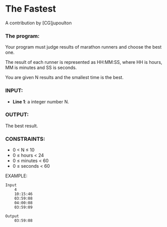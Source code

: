 # The Fastest

A contribution by [CG]jupoulton

### The program:

Your program must judge results of marathon runners and choose the best one.

The result of each runner is represented as HH:MM:SS, where HH is hours, MM is minutes and SS is seconds.

You are given N results and the smallest time is the best.

### INPUT:
* **Line 1**: a integer number N.

### OUTPUT:
The best result.

### CONSTRAINTS:
* 0 < N ≤ 10
* 0 ≤ hours < 24
* 0 ≤ minutes < 60
* 0 ≤ seconds < 60

EXAMPLE:

    Input
        4
        10:15:46
        03:59:08
        04:00:08
        03:59:09
        
    Output
        03:59:08
 